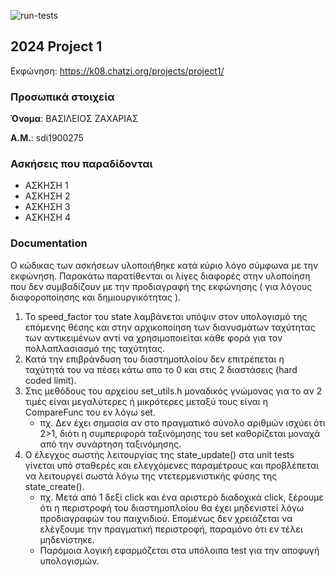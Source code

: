 ![run-tests](../../workflows/run-tests/badge.svg)

## 2024 Project 1

Εκφώνηση: https://k08.chatzi.org/projects/project1/


### Προσωπικά στοιχεία

__Όνομα__: ΒΑΣΙΛΕΙΟΣ ΖΑΧΑΡΙΑΣ

__Α.Μ.__: sdi1900275

### Ασκήσεις που παραδίδονται

- ΑΣΚΗΣΗ 1
- ΑΣΚΗΣΗ 2
- ΑΣΚΗΣΗ 3
- ΑΣΚΗΣΗ 4

### Documentation

Ο κώδικας των ασκήσεων υλοποιήθηκε κατά κύριο λόγο σύμφωνα με την εκφώνηση. Παρακάτω παρατίθενται οι λίγες διαφορές στην υλοποίηση που δεν συμβαδίζουν με την προδιαγραφή της εκφώνησης ( για λόγους διαφοροποίησης και δημιουργικότητας ). 

1. Το speed_factor του state λαμβάνεται υπόψιν στον υπολογισμό της επόμενης θέσης και στην αρχικοποίηση των διανυσμάτων ταχύτητας των αντικειμένων αντί να χρησιμοποιείται κάθε φορά για τον πολλαπλασιασμό της ταχύτητας.
2. Κατά την επιβράνδυση του διαστημοπλοίου δεν επιτρέπεται η ταχύτητά του να πέσει κάτω απο το 0 και στις 2 διαστάσεις (hard coded limit).
3. Στις μεθόδους του αρχείου set_utils.h μοναδικός γνώμονας για το αν 2 τιμές είναι μεγαλύτερες ή μικρότερες μεταξύ τους είναι η CompareFunc του εν λόγω set.
    - πχ. Δεν έχει σημασία αν στο πραγματικό σύνολο αριθμών ισχύει ότι  2>1, διότι η συμπεριφορά ταξινόμησης του set καθορίζεται μοναχά από την συνάρτηση ταξινόμησης.
4. Ο έλεγχος σωστής λειτουργίας της state_update() στα unit tests γίνεται υπό σταθερές και ελεγχόμενες παραμέτρους και προβλέπεται να λειτουργεί σωστά λόγω της ντετερμενιστικής φύσης της state_create().
    - πχ. Μετά από 1 δεξί click και ένα αριστερό διαδοχικά click, ξέρουμε ότι η περιστροφή του διαστημοπλοίου θα έχει μηδενιστεί λόγω προδιαγραφών του παιχνιδιού. Επομένως δεν χρειάζεται να ελέγξουμε την πραγματική περιστροφή, παραμόνο ότι εν τέλει μηδενίστηκε.
    - Παρόμοια λογική εφαρμόζεται στα υπόλοιπα test για την αποφυγή υπολογισμών.